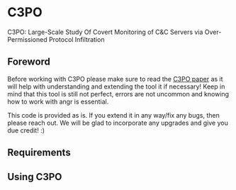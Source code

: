 # C3PO
C3PO: Large-Scale Study Of Covert Monitoring of C&C Servers via Over-Permissioned Protocol Infiltration

## Foreword
Before working with C3PO please make sure to read the 
[C3PO paper](https://fullerj.github.io/publications/ccs21) 
as it will help with understanding and extending the tool it if necessary!
Keep in mind that this tool is still not perfect, errors are not uncommon and knowing how to work with angr is essential.

This code is provided as is. If you extend it in any way/fix any bugs, then please reach out. We will be glad to incorporate any upgrades and give you due credit! :)

## Requirements


## Using C3PO

